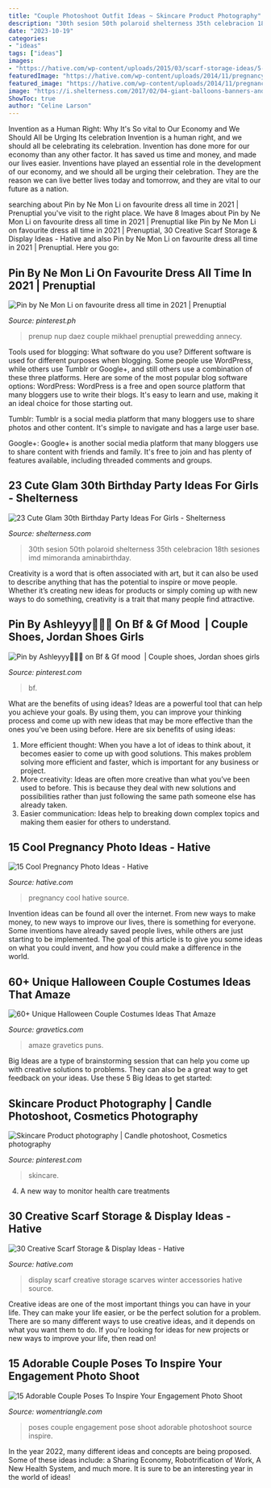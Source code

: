 ```yaml
---
title: "Couple Photoshoot Outfit Ideas ~ Skincare Product Photography"
description: "30th sesion 50th polaroid shelterness 35th celebracion 18th sesiones imd mimoranda aminabirthday"
date: "2023-10-19"
categories:
- "ideas"
tags: ["ideas"]
images:
- "https://hative.com/wp-content/uploads/2015/03/scarf-storage-ideas/5-creative-scarf-storage-and-display-ideas.jpg"
featuredImage: "https://hative.com/wp-content/uploads/2014/11/pregnancy-photo-ideas/5-cool-pregnancy-photo-ideas.jpg"
featured_image: "https://hative.com/wp-content/uploads/2014/11/pregnancy-photo-ideas/5-cool-pregnancy-photo-ideas.jpg"
image: "https://i.shelterness.com/2017/02/04-giant-balloons-banners-and-garlands.jpg"
ShowToc: true
author: "Celine Larson"
---
```



Invention as a Human Right: Why It's So vital to Our Economy and We Should All be Urging Its celebration
Invention is a human right, and we should all be celebrating its celebration. Invention has done more for our economy than any other factor. It has saved us time and money, and made our lives easier.
Inventions have played an essential role in the development of our economy, and we should all be urging their celebration. They are the reason we can live better lives today and tomorrow, and they are vital to our future as a nation.

	

		
searching about Pin by Ne Mon Li on favourite dress all time in 2021 | Prenuptial you've visit to the right place. We have 8 Images about Pin by Ne Mon Li on favourite dress all time in 2021 | Prenuptial like Pin by Ne Mon Li on favourite dress all time in 2021 | Prenuptial, 30 Creative Scarf Storage &amp; Display Ideas - Hative and also Pin by Ne Mon Li on favourite dress all time in 2021 | Prenuptial. Here you go:
		
    
## Pin By Ne Mon Li On Favourite Dress All Time In 2021 | Prenuptial

<img loading=lazy src="https://i.pinimg.com/736x/9f/9b/f6/9f9bf6368621ce9257975c06e132c786.jpg" onerror="this.onerror=null;this.src='https://tse3.mm.bing.net/th?id=OIP.-C_YF6ndF1MXvJhe8dlkwgHaLG&amp;pid=15.1';" alt="Pin by Ne Mon Li on favourite dress all time in 2021 | Prenuptial">

_Source: pinterest.ph_

>prenup nup daez couple mikhael prenuptial prewedding annecy. 

	

Tools used for blogging: What software do you use?
Different software is used for different purposes when blogging. Some people use WordPress, while others use Tumblr or Google+, and still others use a combination of these three platforms. Here are some of the most popular blog software options: 
WordPress: WordPress is a free and open source platform that many bloggers use to write their blogs. It's easy to learn and use, making it an ideal choice for those starting out. 

Tumblr: Tumblr is a social media platform that many bloggers use to share photos and other content. It's simple to navigate and has a large user base. 

Google+: Google+ is another social media platform that many bloggers use to share content with friends and family. It's free to join and has plenty of features available, including threaded comments and groups.

    
## 23 Cute Glam 30th Birthday Party Ideas For Girls - Shelterness

<img loading=lazy src="https://i.shelterness.com/2017/02/04-giant-balloons-banners-and-garlands.jpg" onerror="this.onerror=null;this.src='https://tse1.mm.bing.net/th?id=OIP.uexFYFHb_cbRifhb0lJRcQHaJ4&amp;pid=15.1';" alt="23 Cute Glam 30th Birthday Party Ideas For Girls - Shelterness">

_Source: shelterness.com_

>30th sesion 50th polaroid shelterness 35th celebracion 18th sesiones imd mimoranda aminabirthday. 

	

Creativity is a word that is often associated with art, but it can also be used to describe anything that has the potential to inspire or move people. Whether it’s creating new ideas for products or simply coming up with new ways to do something, creativity is a trait that many people find attractive.

    
## Pin By Ashleyyy🌺🌸🌹 On Bf &amp; Gf Mood ️ | Couple Shoes, Jordan Shoes Girls

<img loading=lazy src="https://i.pinimg.com/736x/49/d0/dd/49d0ddad598b1924bab195055b2e0890.jpg" onerror="this.onerror=null;this.src='https://tse2.mm.bing.net/th?id=OIP.7batFRTR9ctstgq2akeaygHaNK&amp;pid=15.1';" alt="Pin by Ashleyyy🌺🌸🌹 on Bf &amp; Gf mood ️ | Couple shoes, Jordan shoes girls">

_Source: pinterest.com_

>bf. 

	

What are the benefits of using ideas?
Ideas are a powerful tool that can help you achieve your goals. By using them, you can improve your thinking process and come up with new ideas that may be more effective than the ones you’ve been using before. Here are six benefits of using ideas: 
1. More efficient thought: When you have a lot of ideas to think about, it becomes easier to come up with good solutions. This makes problem solving more efficient and faster, which is important for any business or project. 
2. More creativity: Ideas are often more creative than what you’ve been used to before. This is because they deal with new solutions and possibilities rather than just following the same path someone else has already taken. 
3. Easier communication: Ideas help to breaking down complex topics and making them easier for others to understand.

    
## 15 Cool Pregnancy Photo Ideas - Hative

<img loading=lazy src="https://hative.com/wp-content/uploads/2014/11/pregnancy-photo-ideas/5-cool-pregnancy-photo-ideas.jpg" onerror="this.onerror=null;this.src='https://tse1.mm.bing.net/th?id=OIP.afOQ9INkTX-N4ExvpyYeAwHaLH&amp;pid=15.1';" alt="15 Cool Pregnancy Photo Ideas - Hative">

_Source: hative.com_

>pregnancy cool hative source. 

	

Invention ideas can be found all over the internet. From new ways to make money, to new ways to improve our lives, there is something for everyone. Some inventions have already saved people lives, while others are just starting to be implemented. The goal of this article is to give you some ideas on what you could invent, and how you could make a difference in the world.

    
## 60+ Unique Halloween Couple Costumes Ideas That Amaze

<img loading=lazy src="https://www.gravetics.com/wp-content/uploads/2017/07/Bugs-and-Lola-Bunny-costume-DIY.jpg" onerror="this.onerror=null;this.src='https://tse2.mm.bing.net/th?id=OIP.9Oy4CBWavO1En2eztRrwsQHaJ4&amp;pid=15.1';" alt="60+ Unique Halloween Couple Costumes Ideas That Amaze">

_Source: gravetics.com_

>amaze gravetics puns. 

	

Big Ideas are a type of brainstorming session that can help you come up with creative solutions to problems. They can also be a great way to get feedback on your ideas. Use these 5 Big Ideas to get started: 

    
## Skincare Product Photography | Candle Photoshoot, Cosmetics Photography

<img loading=lazy src="https://i.pinimg.com/736x/46/49/05/464905287a9b5276ab3e98291caf6162.jpg" onerror="this.onerror=null;this.src='https://tse4.mm.bing.net/th?id=OIP.annGWUJ6mA3mPtrRnIqofgHaLG&amp;pid=15.1';" alt="Skincare Product photography | Candle photoshoot, Cosmetics photography">

_Source: pinterest.com_

>skincare. 

	

4. A new way to monitor health care treatments

    
## 30 Creative Scarf Storage &amp; Display Ideas - Hative

<img loading=lazy src="https://hative.com/wp-content/uploads/2015/03/scarf-storage-ideas/5-creative-scarf-storage-and-display-ideas.jpg" onerror="this.onerror=null;this.src='https://tse3.mm.bing.net/th?id=OIP.C7vsjFHEckY2RiPxWHCaIwHaOn&amp;pid=15.1';" alt="30 Creative Scarf Storage &amp; Display Ideas - Hative">

_Source: hative.com_

>display scarf creative storage scarves winter accessories hative source. 

	

Creative ideas are one of the most important things you can have in your life. They can make your life easier, or be the perfect solution for a problem. There are so many different ways to use creative ideas, and it depends on what you want them to do. If you're looking for ideas for new projects or new ways to improve your life, then read on!

    
## 15 Adorable Couple Poses To Inspire Your Engagement Photo Shoot

<img loading=lazy src="https://www.womentriangle.com/wp-content/uploads/2016/07/cute-pose.jpg" onerror="this.onerror=null;this.src='https://tse3.mm.bing.net/th?id=OIP.3AM8eU0WmWiVA57okBvXmQHaLK&amp;pid=15.1';" alt="15 Adorable Couple Poses To Inspire Your Engagement Photo Shoot">

_Source: womentriangle.com_

>poses couple engagement pose shoot adorable photoshoot source inspire. 

	

In the year 2022, many different ideas and concepts are being proposed. Some of these ideas include: a Sharing Economy, Robotrification of Work, A New Health System, and much more. It is sure to be an interesting year in the world of ideas!

